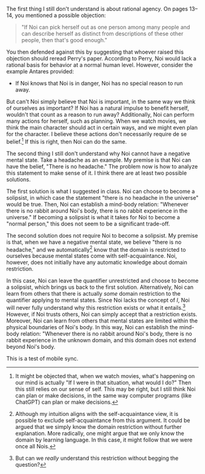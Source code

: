 The first thing I still don't understand is about rational agency. On pages 13–14, you mentioned a possible objection:

> "If Noi can pick herself out as one person among many people and can describe herself as distinct from descriptions of these other people, then that's good enough."

You then defended against this by suggesting that whoever raised this objection should reread Perry's paper. According to Perry, Noi would lack a rational basis for behavior at a normal human level. However, consider the example Antares provided:

- If Noi knows that Noi is in danger, Noi has no special reason to run away.

But can't Noi simply believe that Noi is important, in the same way we think of ourselves as important? If Noi has a natural impulse to benefit herself, wouldn't that count as a reason to run away? Additionally, Noi can perform many actions for herself, such as planning. When we watch movies, we think the main character should act in certain ways, and we might even plan for the character. I believe these actions don't necessarily require de se belief.[^1] If this is right, then Noi can do the same.

The second thing I still don't understand why Noi cannot have a negative mental state. Take a headache as an example. My premise is that Noi can have the belief, "There is no headache." The problem now is how to analyze this statement to make sense of it. I think there are at least two possible solutions.

The first solution is what I suggested in class. Noi can choose to become a solipsist, in which case the statement "there is no headache in the universe" would be true. Then, Noi can establish a mind-body relation: "Whenever there is no rabbit around Noi's body, there is no rabbit experience in the universe." If becoming a solipsist is what it takes for Noi to become a "normal person," this does not seem to be a significant trade-off.

The second solution does not require Noi to become a solipsist. My premise is that, when we have a negative mental state, we believe "there is no headache," and we automatically[^2] know that the domain is restricted to ourselves because mental states come with self-acquaintance. Noi, however, does not initially have any automatic knowledge about domain restriction.

In this case, Noi can leave the quantifier unrestricted and choose to become a solipsist, which brings us back to the first solution. Alternatively, Noi can learn from others that there is actually _some_ domain restriction to the quantifier applying to mental states. Since Noi lacks the concept of _I_, Noi will never fully understand why this restriction exists or what it entails.[^3] However, if Noi trusts others, Noi can simply accept that a restriction exists. Moreover, Noi can learn from others that mental states are limited within the physical boundaries of Noi's body. In this way, Noi can establish the mind-body relation: "Whenever there is no rabbit around Noi's body, there is no rabbit experience in the unknown domain, and this domain does not extend beyond Noi's body.


This is a test of mobile sync.

[^1]: It might be objected that, when we watch movies, what's happening on our mind is actually "If I were in that situation, what would I do?" Then this still relies on our sense of self. This may be right, but I still think Noi can plan or make decisions, in the same way computer programs (like ChatGPT) can plan or make decisions.
[^2]: Although my intuition aligns with the self-acquaintance view, it is possible to exclude self-acquaintance from this argument. It could be argued that we simply know the domain restriction without further explanation. More radically, one might argue that we only know the domain by learning language. In this case, it might follow that we were once all Nois.
[^3]: But can we _really_ understand this restriction without begging the question?
